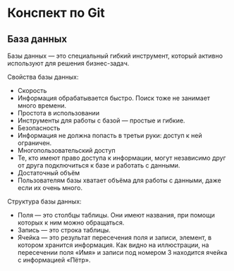 # Конспект по Git
## База данных
Базы данных — это специальный гибкий инструмент, который активно используют для решения бизнес-задач.

Свойства базы данных:
* Скорость
* Информация обрабатывается быстро. Поиск тоже не занимает много времени.
* Простота в использовании
* Инструменты для работы с базой — простые и гибкие.
* Безопасность
* Информация не должна попасть в третьи руки: доступ к ней ограничен.
* Многопользовательский доступ
* Те, кто имеют право доступа к информации, могут независимо друг от друга подключиться к базе и работать с данными.
* Достаточный объём
* Пользователям базы хватает объёма для работы с данными, даже если их очень много.

Структура базы данных:
* Поля — это столбцы таблицы. Они имеют названия, при помощи которых к ним можно обращаться.
* Запись — это строка таблицы. 
* Ячейка — это результат пересечения поля и записи, элемент, в котором хранится информация. Как видно на иллюстрации, на пересечении поля «Имя» и записи под номером 3 находится ячейка с информацией «Пётр».